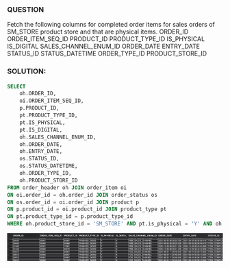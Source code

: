 ### QUESTION
Fetch the following columns for completed order items for sales orders of SM_STORE product store and that are physical items.
    ORDER_ID
    ORDER_ITEM_SEQ_ID
    PRODUCT_ID
    PRODUCT_TYPE_ID
    IS_PHYSICAL
    IS_DIGITAL
    SALES_CHANNEL_ENUM_ID
    ORDER_DATE
    ENTRY_DATE
    STATUS_ID
    STATUS_DATETIME
    ORDER_TYPE_ID
    PRODUCT_STORE_ID 

### SOLUTION: 
```sql
SELECT 
    oh.ORDER_ID,
    oi.ORDER_ITEM_SEQ_ID,
    p.PRODUCT_ID,
    pt.PRODUCT_TYPE_ID,
    pt.IS_PHYSICAL,
    pt.IS_DIGITAL,
    oh.SALES_CHANNEL_ENUM_ID,
    oh.ORDER_DATE,
    oh.ENTRY_DATE,
    os.STATUS_ID,
    os.STATUS_DATETIME,
    oh.ORDER_TYPE_ID,
    oh.PRODUCT_STORE_ID 
FROM order_header oh JOIN order_item oi
ON oi.order_id = oh.order_id JOIN order_status os
ON os.order_id = oi.order_id JOIN product p
ON p.product_id = oi.product_id JOIN product_type pt
ON pt.product_type_id = p.product_type_id
WHERE oh.product_store_id = 'SM_STORE' AND pt.is_physical = 'Y' AND oh.order_type_id = 'Sales_Order' AND os.status_id = 'ITEM_COMPLETED';
```

![Alt text](image.png)